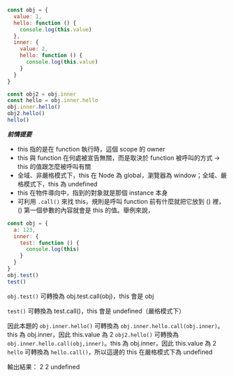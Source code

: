 ```js
const obj = {
  value: 1,
  hello: function () {
    console.log(this.value)
  },
  inner: {
    value: 2,
    hello: function () {
      console.log(this.value)
    }
  }
}

const obj2 = obj.inner
const hello = obj.inner.hello
obj.inner.hello()
obj2.hello()
hello()
```

**_前情提要_**

- this 指的是在 function 執行時，這個 scope 的 owner
- this 與 function 在何處被宣告無關，而是取決於 function 被呼叫的方式 -> this 的值跟怎麼被呼叫有關
- 全域、非嚴格模式下，this 在 Node 為 global，瀏覽器為 window；全域、嚴格模式下，this 為 undefined
- this 在物件導向中，指到的對象就是那個 instance 本身
- 可利用 `.call()` 來找 this，規則是呼叫 function 前有什麼就把它放到 () 裡，() 第一個參數的內容就會是 this 的值。舉例來說，

```js
const obj = {
  a: 123,
  inner: {
    test: function () {
      console.log(this)
    }
  }
}
obj.test()
test()
```

`obj.test()` 可轉換為 obj.test.call(obj)，this 會是 obj

`test()` 可轉換為 test.call()，this 會是 undefined（嚴格模式下）

因此本題的
`obj.inner.hello()` 可轉換為 `obj.inner.hello.call(obj.inner)`。this 為 obj.inner，因此 this.value 為 2
`obj2.hello()` 可轉換為 `obj.inner.hello.call(obj,inner)`。this 為 obj.inner，因此 this.value 為 2
`hello` 可轉換為 `hello.call()`，所以這邊的 this 在嚴格模式下為 undefined

輸出結果：
2
2
undefined
